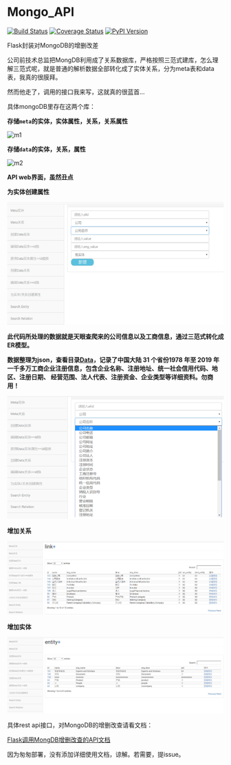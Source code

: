 # Mongo_API
[![Build Status](https://travis-ci.org/flask-restful/flask-restful.svg?branch=master)](http://travis-ci.org/flask-restful/flask-restful)
[![Coverage Status](http://img.shields.io/coveralls/flask-restful/flask-restful/master.svg)](https://coveralls.io/r/flask-restful/flask-restful)
[![PyPI Version](http://img.shields.io/pypi/v/Flask-RESTful.svg)](https://pypi.python.org/pypi/Flask-RESTful)

Flask封装对MongoDB的增删改差

公司前技术总监把MongDB利用成了关系数据库，严格按照三范式建库，怎么理解三范式呢，就是普通的解析数据全部转化成了实体关系，分为meta表和data表，我真的很膜拜。

然而他走了，调用的接口我来写，这就真的很蓝首...

具体mongoDB里存在这两个库：

**存储`meta`的实体，实体属性，关系，关系属性**

![m1](https://github.com/fenglei110/Mongo_API/blob/master/images/mongo1.png)

**存储`data`的实体，关系，属性**

![m2](https://github.com/fenglei110/Mongo_API/blob/master/images/mongo2.png)

**API web界面，虽然丑点**

**为实体创建属性**

![m3](https://github.com/fenglei110/Mongo_API/blob/master/images/mongo3.png)

**此代码所处理的数据就是天眼查爬来的公司信息以及工商信息，通过三范式转化成ER模型。**

**数据整理为json，查看目录[Data](Data)，记录了中国大陆 31 个省份1978 年至 2019 年
一千多万工商企业注册信息，包含企业名称、注册地址、统一社会信用代码、地区、注册日期、
经营范围、法人代表、注册资金、企业类型等详细资料。勿商用！**

![m4](https://github.com/fenglei110/Mongo_API/blob/master/images/mongo4.png)

**增加关系**

![m5](https://github.com/fenglei110/Mongo_API/blob/master/images/mongo5.png)

**增加实体**

![m6](https://github.com/fenglei110/Mongo_API/blob/master/images/mongo6.png)

具体rest api接口，对MongoDB的增删改查请看文档：

[Flask调用MongDB增删改查的API文档](images/demo_api.pdf)

因为匆匆部署，没有添加详细使用文档，谅解。若需要，提issue。